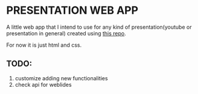 # PRESENTATION WEB APP

A little web app that I intend to use for any kind of presentation(youtube or presentation in general) created using [this repo](https://github.com/webslides/webslides/).

For now it is just html and css.

## TODO:

1. customize adding new functionalities
2. check api for weblides
